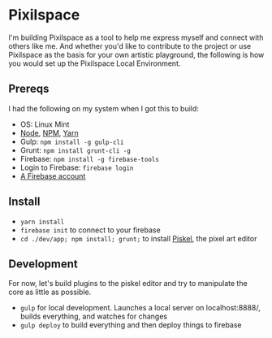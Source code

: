 # Pixilspace
I'm building Pixilspace as a tool to help me express myself and connect with others like me. And whether you'd like to contribute to the project or use Pixilspace as the basis for your own artistic playground, the following is how you would set up the Pixilspace Local Environment.

## Prereqs
I had the following on my system when I got this to build:
- OS: Linux Mint
- [Node](https://nodejs.org/en/download/), [NPM](https://docs.npmjs.com/getting-started/installing-node), [Yarn](https://yarnpkg.com/lang/en/docs/install/)
- Gulp: `npm install -g gulp-cli`
- Grunt: `npm install grunt-cli -g`
- Firebase: `npm install -g firebase-tools`
- Login to Firebase: `firebase login`
- [A Firebase account](https://firebase.google.com)

## Install
- `yarn install`
- `firebase init` to connect to your firebase
- `cd ./dev/app; npm install; grunt;` to install [Piskel](http://www.piskelapp.com/), the pixel art editor

## Development
For now, let's build plugins to the piskel editor and try to manipulate the core as little as possible.

- `gulp` for local development. Launches a local server on localhost:8888/, builds everything, and watches for changes
- `gulp deploy` to build everything and then deploy things to firebase
